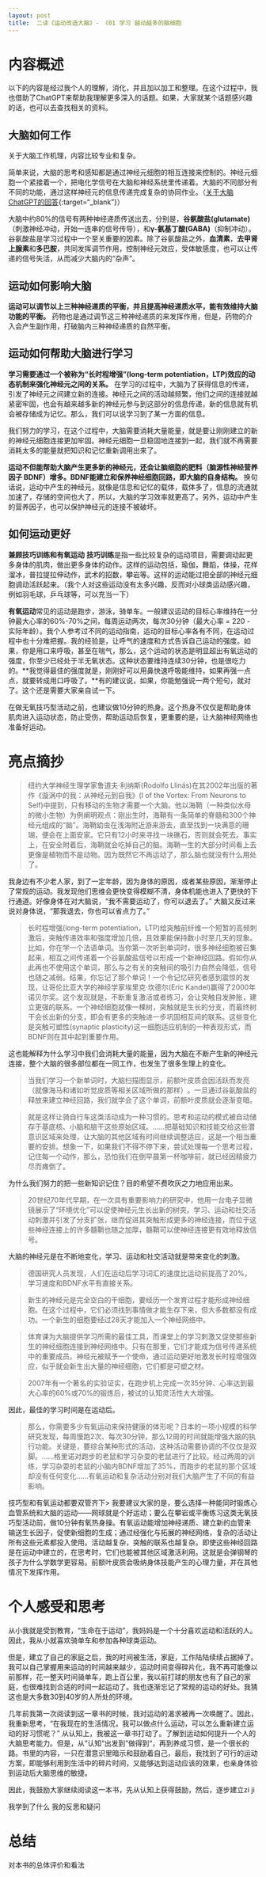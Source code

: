 ```yaml
---
layout: post
title:  二读《运动改造大脑》- 《01 学习 越动越多的脑细胞
---
```


# 内容概述

以下的内容是经过我个人的理解，消化，并且加以加工和整理。在这个过程中，我也借助了ChatGPT来帮助我理解更多深入的话题。如果，大家就某个话题感兴趣的话，也可以去查找相关的资料。


## 大脑如何工作

关于大脑工作机理，内容比较专业和复杂。

简单来说，大脑的思考和感知都是通过神经元细胞的相互连接来控制的。神经元细胞一个紧接着一个，把电化学信号在大脑和神经系统里传递着。大脑的不同部分有不同的功能，通过这样神经元的信息传递完成复杂的协同作业。（[关于大脑ChatGPT的回答](https://chatgpt.com/share/66e779da-d384-800c-8185-c78522a28ba5){:target=“_blank”}）

大脑中约80%的信号有两种神经递质传送出去，分别是，**谷氨酸盐(glutamate)**（刺激神经冲动，开始一连串的信号传导），和**γ-氨基丁酸(GABA)**（抑制冲动）。谷氨酸盐是学习过程中一个至关重要的因素。除了谷氨酸盐之外，**血清素**，**去甲肾上腺素**和**多巴胺**，共同发挥调节作用，控制神经元效应，受体敏感度，也可以让传递的信号失活，从而减少大脑内的“杂声”。

## 运动如何影响大脑

**运动可以调节以上三种神经递质的平衡，并且提高神经递质水平，能有效维持大脑功能的平衡。** 药物也是通过调节这三种神经递质的来发挥作用，但是，药物的介入会产生副作用，打破脑内三种神经递质的自然平衡。

## 运动如何帮助大脑进行学习 

**学习需要通过一个被称为“长时程增强”(long-term potentiation，LTP)效应的动态机制来强化神经元之间的关系。** 在学习的过程中，大脑为了获得信息的传递，引发了神经元之间建立新的连接。神经元之间的活动越频繁，他们之间的连接就越紧密牢固，也会有越来越多新的神经元参与到这部分的信息传递，新的信息就有机会被存储成为记忆。那么，我们可以说学习到了某一方面的信息。

我们努力的学习，在这个过程中，大脑需要消耗大量能量，就是要让刚刚建立的新的神经元细胞连接更加牢固。神经元细胞一旦稳固地连接到一起，我们就不再需要消耗太多的能量就把知识和记忆重新调用出来了。

**运动不但能帮助大脑产生更多新的神经元，还会让脑细胞的肥料（脑源性神经营养因子 BDNF）增多。BDNF能建立和保养神经细胞回路，即大脑的自身结构。** 换句话说，运动中产生的神经元，就像是信息和记忆的载体，载体多了，信息的流通就加速了，存储的空间也大了，所以，大脑的学习效率就更高了。另外，运动中产生的营养因子，也可以保护神经元的连接不被破坏。

## 如何运动更好

**兼顾技巧训练和有氧运动** 
**技巧训练**是指一些比较复杂的运动项目，需要调动起更多身体的肌肉，做出更多身体的动作。这样的运动包括，瑜伽，舞蹈，体操，花样溜冰，普拉提拉伸动作，武术的招数，攀岩等。这样的运动能过把全部的神经元细胞调动活跃起来。（我个人对这些运动没有太多兴趣，反而对小球类运动感兴趣，例如羽毛球，乒乓球等，可以充当一下）

**有氧运动**常见的运动是跑步，游泳，骑单车。一般建议运动的目标心率维持在一分钟最大心率的60%-70%之间，每周运动两次，每次30分钟（最大心率 = 220 - 实际年龄）。我个人参考过不同的运动指南，运动的目标心率各有不同，在运动过程中也十分难把握。我的经验是，让呼气的速度和方式告诉自己运动的强度。如果，你是用口来呼吸，甚至在喘气，那么，这个运动的状态是明显超出有氧运动的强度，你至少已经处于半无氧状态。这种状态要维持连续30分钟，也是很吃力的。**我觉得最佳的强度就是，刚刚好可以用鼻快速呼吸能维持，如果再强一点点，就要转成用口呼吸了。**有的建议说，如果，你能勉强说一两个短句，就对了。这个还是需要大家亲自试一下。

在做无氧技巧型活动之前，也建议做10分钟的热身。这个热身不仅仅是帮助身体肌肉进入运动状态，防止受伤，帮助运动后恢复，更重要的是，让大脑神经网络也准备好运动。


# 亮点摘抄

 > 纽约大学神经生理学家鲁道夫·利纳斯(Rodolfo Llinás)在其2002年出版的著作《漩涡中的我：从神经元到自我》(I of the Vortex: From Neurons to Self)中提到，只有移动的生物才需要一个大脑。他以海鞘（一种类似水母的微小生物）为例阐明观点：刚出生时，海鞘有一条简单的脊髓和300个神经元组成的“脑”​。海鞘幼虫在浅海附近游来游去，直至找到一块满意的珊瑚，便会在上面安家。它只有12小时来寻找一块礁石，否则就会死去。事实上，在安全附着后，海鞘就会吃掉自己的脑。海鞘一生的大部分时间看上去更像是植物而不是动物。因为既然它不再运动了，那么脑也就没有什么用处了。

我身边有不少老人家，到了一定年龄，因为身体的原因，或者某些原因，渐渐停止了常规的运动。我发现他们思维会更快变得模糊不清，身体机能也进入了更快的下行通道。好像身体在对大脑说，“我不需要运动了，你可以退去了。” 大脑又反过来说对身体说，“那我退去，你也可以省点力了。” 

> 长时程增强(long-term potentiation，LTP)给突触前纤维一个短暂的高频刺激后，突触传递效率和强度增加几倍，且效果能保持数小时至几天的现象。比如，你在学一个法语单词。当你第一次听到单词时，很多神经细胞被召集起来，相互之间传递着一个谷氨酸盐信号以形成一个新神经回路。假如你从此再也不使用这个单词，那么与之有关的突触间的吸引力自然会降低，信号也随之减弱。结果，你忘记了那个单词！一个令记忆研究者感到震惊的发现，让哥伦比亚大学的神经学家埃里克·坎德尔(Eric Kandel)赢得了2000年诺贝尔奖。这个发现就是，不断重复激活或者练习，会让突触自发肿胀，建立更强的联系。一个神经细胞就像一棵树，突触就是生长的分支，而最终树干会长出新的分支，即会有更多的突触进一步巩固相互间的联系。这些变化是突触可塑性(synaptic plasticity)这一细胞适应机制的一种表现形式，而BDNF则在其中起到重要作用。

这也能解释为什么学习中我们会消耗大量的能量，因为大脑在不断产生新的神经元连接，整个大脑的很多部位都在一同工作，也发生了很多生理上的变化。

> 当我们学习一个新单词时，大脑扫描图显示，前额叶皮质会因活跃而发亮（就像海马和诸如听觉皮质等相关区域所做的那样）​。一旦通过谷氨酸盐的释放来建立神经回路，我们就学会了这个单词，前额叶皮质就会逐渐变暗。

> 就是这样让骑自行车这类活动成为一种习惯的。思考和运动的模式被自动储存于基底核、小脑和脑干这些原始区域。……把基础知识和技能交给这些潜意识区域来处理，让大脑的其他区域有时间继续调整适应，这是一个相当重要的安排。想象一下，如果我们不得不停下来，尝试处理每一个思考过程，记住每一个动作，那么，恐怕我们在倒早晨第一杯咖啡前，就已经因精疲力尽而瘫倒了。

为什么我们努力的把一些新知识记住？目的希望不费吹灰之力地应用出来。

> 20世纪70年代早期，在一次具有重要影响力的研究中，他用一台电子显微镜展示了“环境优化”可以促使神经元生长出新的树突。学习、运动和社交活动刺激并引发了分支扩张，继而促进其突触形成更多的神经连接，而位于这些神经连接上的许多髓鞘也随之加厚，髓鞘可以使神经连接更有效地释放信号。

大脑的神经元是在不断地变化，学习、运动和社交活动就是带来变化的刺激。

> 德国研究人员发现，人们在运动后学习词汇的速度比运动前提高了20%，学习速度和BDNF水平有直接关系。

> 新生的神经元是完全空白的干细胞，要经历一个发育过程才能形成神经细胞。在这个过程中，它们必须找到事情做才能生存下来，但大多数都没有成功。一个新生的细胞要经过28天才能加入一个神经网络中。

> 体育课为大脑提供学习所需的最佳工具，而课堂上的学习刺激又促使那些新生的神经细胞连接到神经网络中。只有在那里，它们才能成为信号传递系统中的重要成员。神经元被赋予一个使命，通过运动更好地激发长时程增强效应，似乎就会新生出大量的神经细胞，它们都是可塑之材。

> 2007年有一个著名的实验证实，在跑步机上完成一次35分钟、心率达到最大心率的60%或70%的锻炼后，被试的认知灵活性大大增强。 

因此，最佳的学习时间是在运动后。

> 那么，你需要多少有氧运动来保持健康的体形呢？日本的一项小规模的科学研究发现，每周慢跑2次、每次30分钟，那么12周的时间就能增强大脑的执行功能。关键是，要综合某种形式的活动，这种活动需要协调的不仅仅是双脚。……格里诺对跑步的老鼠和学习杂耍的老鼠进行了比较。经过两周的训练，学习杂耍的老鼠的小脑内BDNF增加了35%，而跑步的老鼠的那个区域却没有任何变化……有氧运动和复杂活动分别对我们大脑产生了不同的有益影响。

技巧型和有氧运动都要双管齐下> 我要建议大家的是，要么选择一种能同时锻炼心血管系统和大脑的运动——网球就是个好运动；要么在攀岩或平衡练习这类无氧技巧型活动前，做10分钟有氧热身操。有氧运动能增加神经递质、建立新的血管来输送生长因子，促使新细胞的生成；通过经强化与拓展的神经网络，复杂的活动让所有这些元素都投入使用。活动越复杂，突触的联系也越复杂。即使这些神经回路是在运动中建立的，在思考时，它们也能被其他区域激活利用。这就是会弹钢琴的孩子为什么学数学更容易。前额叶皮质会吸纳身体技能产生的心理力量，并在其他情况下发挥作用。

# 个人感受和思考

从小我就是受到教育，“生命在于运动”，我妈妈是一个十分喜欢运动和活跃的人。因此，我从小就喜欢骑单车和参加各种球类运动。

但是，建立了自己的家庭之后，我的时间被生活，家庭，工作陆陆续续占据掉了。我可以自己掌握用来运动的时间越来越少，运动时间变得碎片化，我不再可能像以前那样，花一整天时间骑单车，跑上百公里，我以前打球的朋友也有了自己的家庭，也很难找到合适的时间一起运动了。我也逐渐忘记了常规的运动的好处。我猜这也是大多数30到40岁的人所处的环境。

几年前我第一次阅读到这一章书的时候，我对运动的渴求被再一次唤醒了。因此，我重新思考，“在我现在的生活情况，我可以做点什么运动，可以怎么重新建立运动的好习惯呢？”  从认知上，我被这一章书打动了。了解到运动如何提升一个人的大脑思考能力。但是，从”认知“出发到”做得到“，再到养成习惯，是一个很长的路。书里的内容，一只在潜意识里暗示和鼓励着自己，最后，我找到了可行的运动方案，即能够利用到生活中的碎片时间，又能够达到运动应该的效果，也亲身体验到运动后大脑思维的敏捷。

因此，我鼓励大家继续阅读这一本书，先从认知上获得鼓励，然后，逐步建立zi ji




我学到了什么
我的反思和疑问

# 总结
对本书的总体评价和看法


<!--stackedit_data:
eyJoaXN0b3J5IjpbLTIwNTUyODI1MzgsMTUxNzgxNDYzMSwtMT
UxNTgzMTYxMCwtMTU4NjExMDI4OCw3Njk5MDE2NCwyMDM1Mjk3
ODE5LDE2NTYwMTc0OTksNDc1NDAwMDYyLDgxNTcxOTE3Niw0ND
UyMTEwNTAsMTY5MDkzOTEyMiwxMDA4ODk0MDQwLC0xOTE5OTYw
MDc2LDI1NDMzMTUzMSwxODkzMzIxNTYwLC0xMDQ3NDk1NTQyLD
ExOTUwNzUzNTAsLTE4ODg3MjQ5OTFdfQ==
-->
